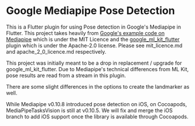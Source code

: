 # Google Mediapipe Pose Detection

This is a Flutter plugin for using Pose detection in Google's Mediapipe in Flutter. 
This project takes heavily from [Google's example code on Mediapipe](https://github.com/googlesamples/mediapipe/tree/main) 
which is under the MIT Licence and 
the [google_ml_kit_flutter](https://github.com/flutter-ml/google_ml_kit_flutter/tree/develop) plugin
which is under the Apache-2.0 license. Please see mit_licence.md and apache_2_0_licence.md respectively.

This project was initially meant to be a drop in replacement / upgrade for google_ml_kit_flutter. 
Due to Mediapipe's technical differences from ML Kit, pose results are read from a stream in this plugin.

There are some slight differences in the options to create the landmarker as well.

While Mediapipe v0.10.8 introduced pose detection on iOS, on Cocoapods, 
MediaPipeTasksVision is still at v0.10.5. We will fix and merge the iOS branch to add iOS support 
once the library is available through Cocoapods.
